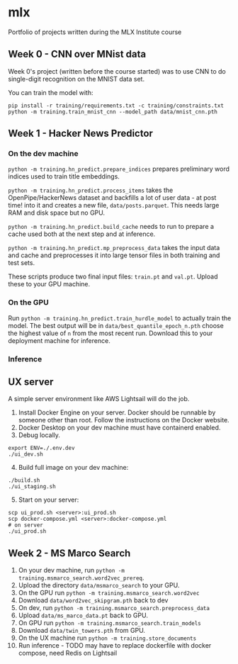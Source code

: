 # mlx

Portfolio of projects written during the MLX Institute course

## Week 0 - CNN over MNist data

Week 0's project (written before the course started) was to use CNN to do single-digit recognition on the MNIST data set.

You can train the model with:

```
pip install -r training/requirements.txt -c training/constraints.txt
python -m training.train_mnist_cnn --model_path data/mnist_cnn.pth
```

## Week 1 - Hacker News Predictor

### On the dev machine

`python -m training.hn_predict.prepare_indices` prepares preliminary word indices used to train title embeddings.

`python -m training.hn_predict.process_items` takes the OpenPipe/HackerNews dataset and backfills a lot of user data - at post time! into it and creates a new file, `data/posts.parquet`. This needs large RAM and disk space but no GPU.

`python -m training.hn_predict.build_cache` needs to run to prepare a cache used both at the next step and at inference.

`python -m training.hn_predict.mp_preprocess_data` takes the input data and cache and preprocesses it into large tensor files in both training and test sets.

These scripts produce two final input files: `train.pt` and `val.pt`. Upload these to your GPU machine.

### On the GPU

Run `python -m training.hn_predict.train_hurdle_model` to actually train the model. The best output will be in `data/best_quantile_epoch_n.pth` choose the highest value of `n` from the most recent run. Download this to your deployment machine for inference.

### Inference

## UX server

A simple server environment like AWS Lightsail will do the job.

1. Install Docker Engine on your server. Docker should be runnable by someone other than root. Follow the instructions on the Docker website.
2. Docker Desktop on your dev machine must have containerd enabled.
3. Debug locally.

```
export ENV=./.env.dev
./ui_dev.sh
```

4. Build full image on your dev machine:

```
./build.sh
./ui_staging.sh
```

5. Start on your server:

```
scp ui_prod.sh <server>:ui_prod.sh
scp docker-compose.yml <server>:docker-compose.yml
# on server
./ui_prod.sh
```

## Week 2 - MS Marco Search

1. On your dev machine, run `python -m training.msmarco_search.word2vec_prereq`.
2. Upload the directory `data/msmarco_search` to your GPU.
3. On the GPU run `python -m training.msmarco_search.word2vec`
4. Download `data/word2vec_skipgram.pth` back to dev
5. On dev, run `python -m training.msmarco_search.preprocess_data`
6. Upload `data/ms_marco_data.pt` back to GPU.
7. On GPU run `python -m training.msmarco_search.train_models`
8. Download `data/twin_towers.pth` from GPU.
9. On the UX machine run `python -m training.store_documents`
10. Run inference - TODO may have to replace dockerfile with docker compose, need Redis on Lightsail
